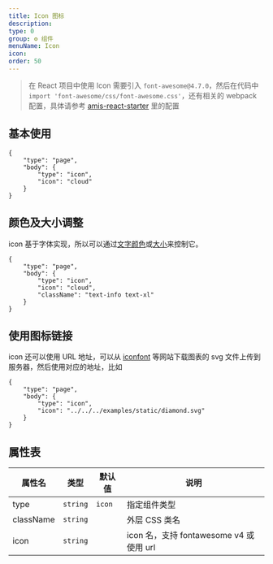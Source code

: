 ```yaml
---
title: Icon 图标
description:
type: 0
group: ⚙ 组件
menuName: Icon
icon:
order: 50
---
```


> 在 React 项目中使用 Icon 需要引入 `font-awesome@4.7.0`，然后在代码中 `import 'font-awesome/css/font-awesome.css'`，还有相关的 webpack 配置，具体请参考 [amis-react-starter](https://github.com/fex-team/amis-react-starter) 里的配置

## 基本使用

```schema
{
    "type": "page",
    "body": {
        "type": "icon",
        "icon": "cloud"
    }
}
```

## 颜色及大小调整

icon 基于字体实现，所以可以通过[文字颜色](../../../style/typography/text-color)或[大小](../../../style/typography/font-size)来控制它。

```schema
{
    "type": "page",
    "body": {
        "type": "icon",
        "icon": "cloud",
        "className": "text-info text-xl"
    }
}
```

## 使用图标链接

icon 还可以使用 URL 地址，可以从 [iconfont](https://www.iconfont.cn/) 等网站下载图表的 svg 文件上传到服务器，然后使用对应的地址，比如

```schema
{
    "type": "page",
    "body": {
        "type": "icon",
        "icon": "../../../examples/static/diamond.svg"
    }
}
```

## 属性表

| 属性名    | 类型     | 默认值 | 说明                                    |
| --------- | -------- | ------ | --------------------------------------- |
| type      | `string` | `icon` | 指定组件类型                            |
| className | `string` |        | 外层 CSS 类名                           |
| icon      | `string` |        | icon 名，支持 fontawesome v4 或使用 url |
